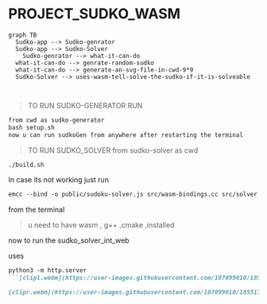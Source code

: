 # PROJECT_SUDKO_WASM

```mermaid
graph TB
  Sudko-app --> Sudko-genrator
  Sudko-app --> Sudko-Solver
	Sudko-genrator --> what-it-can-do
  what-it-can-do --> genrate-random-sudko
  what-it-can-do --> generate-an-svg-file-in-cwd-9*9
  Sudko-Solver --> uses-wasm-tell-solve-the-sudko-if-it-is-solveable

 

```

> TO RUN SUDKO-GENERATOR RUN
> 

```markdown
from cwd as sudko-generator
bash setup.sh
now u can run sudkoGen from anywhere after restarting the terminal
```

> TO RUN SUDKO_SOLVER from sudko-solver as cwd
> 

```markdown
./build.sh

```

In case its not working just run 

```markdown
emcc --bind -o public/sudoku-solver.js src/wasm-bindings.cc src/solver.cc src/grid.cc -s NO_DISABLE_EXCEPTION_CATCHING -O3
```

from the terminal

> u need to have wasm , g++ ,cmake ,installed
> 

now to run the sudko_solver_int_web

uses

```markdown
python3 -m http.server
```[clipl.webm](https://user-images.githubusercontent.com/107099010/185517200-cfee0f28-628b-4941-9e12-4cef610c0d7c.webm)

[clipr.webm](https://user-images.githubusercontent.com/107099010/185517203-8389f111-4715-4f6c-98ca-6d5dc5ac30ee.webm)

